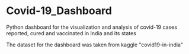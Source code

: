 # Covid-19_Dashboard
Python dashboard for the visualization and analysis of covid-19 cases reported, cured and vaccinated in India and its states

The dataset for the dashboard was taken from kaggle "covid19-in-india"

